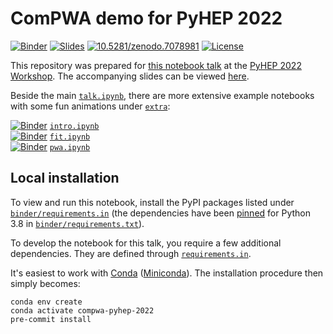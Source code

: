 # ComPWA demo for PyHEP 2022

[![Binder](https://mybinder.org/badge_logo.svg)](https://mybinder.org/v2/gh/ComPWA/PyHEP2022/0.1?urlpath=%2Fnotebooks%2Ftalk.ipynb)
[![Slides](https://img.shields.io/badge/view-slides-9cf?style=flat&logo=googledrive)](https://docs.google.com/presentation/d/e/2PACX-1vRF-EG2B6u8a6Wb3--TY37bBEgM0bIxgNkCesokrTEwdQZbMwONMXOKqn5GZSirAIH9NXVv6v0ym_es/pub)
[![10.5281/zenodo.7078981](https://zenodo.org/badge/536550527.svg)](https://doi.org/10.5281/zenodo.7078981)
[![License](https://img.shields.io/badge/License-BSD_3--Clause-blue.svg)](https://opensource.org/licenses/BSD-3-Clause)

This repository was prepared for [this notebook talk](https://indico.cern.ch/event/1150631/contributions/5002013) at the [PyHEP 2022 Workshop](https://indico.cern.ch/event/1150631). The accompanying slides can be viewed [here](https://docs.google.com/presentation/d/e/2PACX-1vRF-EG2B6u8a6Wb3--TY37bBEgM0bIxgNkCesokrTEwdQZbMwONMXOKqn5GZSirAIH9NXVv6v0ym_es/pub).

Beside the main [`talk.ipynb`](./talk.ipynb), there are more extensive example notebooks with some fun animations under [`extra`](./extra/):

[![Binder](https://mybinder.org/badge_logo.svg)](https://mybinder.org/v2/gh/ComPWA/PyHEP2022/main?labpath=extra%2Fintro.ipynb) [`intro.ipynb`](./extra/intro.ipynb)<br>
[![Binder](https://mybinder.org/badge_logo.svg)](https://mybinder.org/v2/gh/ComPWA/PyHEP2022/main?labpath=extra%2Ffit.ipynb) [`fit.ipynb`](./extra/fit.ipynb)<br>
[![Binder](https://mybinder.org/badge_logo.svg)](https://mybinder.org/v2/gh/ComPWA/PyHEP2022/main?labpath=extra%2Fpwa.ipynb) [`pwa.ipynb`](./extra/pwa.ipynb)

## Local installation

To view and run this notebook, install the PyPI packages listed under [`binder/requirements.in`](./binder/requirements.in) (the dependencies have been [pinned](https://compwa-org.readthedocs.io/develop.html#pinning-dependency-versions) for Python 3.8 in [`binder/requirements.txt`](./binder/requirements.txt)).

To develop the notebook for this talk, you require a few additional dependencies. They are defined through [`requirements.in`](./requirements.in).

It's easiest to work with [Conda](https://docs.conda.io/en/latest/index.html) ([Miniconda](https://docs.conda.io/en/latest/miniconda.html)). The installation procedure then simply becomes:

```shell
conda env create
conda activate compwa-pyhep-2022
pre-commit install
```
